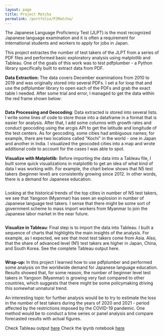 ```yaml
---
layout: page
title: Project Matcha
permalink: /portfolio/PJMatcha/
---
```

The Japanese Language Proficiency Test (JLPT) is the most recognized Japanese language examination and it is often a requirement for international students and workers to apply for jobs in Japan.

This project extractes the number of test takers of the JLPT from a series of PDF files and performed basic exploratory analysis using matplotlib and Tableau. One of the goals of this work was to test pdfplumber - a Python library specifically built to extract data from PDF.

**Data Extraction:** The data covers December examinations from 2010 to 2019 and was originally stored into several PDFs. I set a for loop that and use the pdfplumber library to open each of the PDFs and grab the exact table I needed. After some trial and error, I managed to get the data within the red frame shown below:

<img src="{{ site.baseurl }}/images/portfolio/pjmatcha_pdfsample.JPG" alt>

**Data Processing and Geocoding**: Data extracted is stored into several lists. I write some lines of code to store those into a dataframe in a format that is easier for analysis. After that, I add some columns with growth rates and conduct geocoding using the arcgis API to get the latitude and longitude of the test centers. As for geocoding, some cities had ambiguous names; for example, there are two locations called "Kochi" in the world - one in Japan and another in India. I visualized the geocoded cities into a map and wrote additional code to account for the cases I was able to spot.

**Visualize with Matplotlib**: Before importing the data into a Tableau file, I built some quick visualizations in matplotlib to get an idea of what kind of data I was working with. For example, the chart below shows that N5 test takers (beginner level) are consistently growing since 2012. In other words, there is a demand for Japanese education.

<img src="{{ site.baseurl }}/images/portfolio/pjmatcha_n5testtakers.JPG" alt>

Looking at the historical trends of the top cities in number of N5 test takers, we see that Yangoon (Myanmar) has seen an explosion in number of Japanese language test takers. I sense that there might be some sort of government scheme to mass import workers from Myanmar to join the Japanese labor market in the near future.

<img src="{{ site.baseurl }}/images/portfolio/pjmatcha_n5testtakers_bycity.JPG" alt>

**Visualize in Tableau**: Final step is to import the data into Tableau. I built a sequence of charts that highlights the main insights of the analysis. For example, as I expected, we see that most test takers come from Asia. Also, that the share of advanced level (N1) test takers are higher in Japan, China, and South Korea. See the complete Tableau output here.

<img src="{{ site.baseurl }}/images/portfolio/pjmatcha_n5testtakers_europemap.JPG" alt>

**Wrap-up:** In this project I learned how to use pdfplumber and performed some analysis on the worldwide demand for Japanese language education. Results showed that, for some reason, the number of beginner level test takers in Yangoon (Myanmar) is growing very fast compared to other countries, which suggests that there might be some policymaking driving this somewhat unnatural trend.

An interesting topic for further analysis would be to try to estimate the loss in the number of test takers during the years of 2020 and 2021 - period affected by the restrictions imposed by the COVID-19 pandemic. One method would be to conduct a time series or panel analysis and compare forecasted results with actual figures.

Check Tableau output [here](https://public.tableau.com/views/JLPTAnalysis/ProjectMatcha?:language=en-GB&:display_count=n&:origin=viz_share_link)
Check the ipynb notebook [here](https://nbviewer.org/github/brunoochi/my_data_science_notes/blob/main/PJ_Matcha/PJ_Matcha.ipynb)